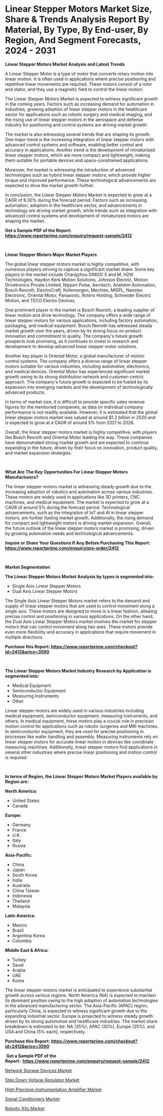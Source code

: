 <p><h1>Linear Stepper Motors Market Size, Share & Trends Analysis Report By Material, By Type, By End-user, By Region, And Segment Forecasts, 2024 - 2031</h1></p><p><strong>Linear Stepper Motors Market Analysis and Latest Trends</strong></p>
<p><p>A Linear Stepper Motor is a type of motor that converts rotary motion into linear motion. It is often used in applications where precise positioning and repetitive linear movements are required. These motors consist of a rotor and stator, and they use a magnetic field to control the linear motion.</p><p>The Linear Stepper Motors Market is expected to witness significant growth in the coming years. Factors such as increasing demand for automation in industries, growing adoption of linear stepper motors in the healthcare sector for applications such as robotic surgery and medical imaging, and the rising use of linear stepper motors in the aerospace and defense industry for positioning and control systems are driving market growth.</p><p>The market is also witnessing several trends that are shaping its growth. One major trend is the increasing integration of linear stepper motors with advanced control systems and software, enabling better control and accuracy in applications. Another trend is the development of miniaturized linear stepper motors, which are more compact and lightweight, making them suitable for portable devices and space-constrained applications.</p><p>Moreover, the market is witnessing the introduction of advanced technologies such as hybrid linear stepper motors, which provide higher torque and improved performance. These technological advancements are expected to drive the market growth further.</p><p>In conclusion, the Linear Stepper Motors Market is expected to grow at a CAGR of 9.30% during the forecast period. Factors such as increasing automation, adoption in the healthcare sector, and advancements in technology are driving market growth, while trends such as integration with advanced control systems and development of miniaturized motors are shaping the market.</p></p>
<p><strong>Get a Sample PDF of the Report:&nbsp; <a href="https://www.reportprime.com/enquiry/request-sample/2412">https://www.reportprime.com/enquiry/request-sample/2412</a></strong></p>
<p>&nbsp;</p>
<p><strong>Linear Stepper Motors Major Market Players</strong></p>
<p><p>The global linear stepper motors market is highly competitive, with numerous players striving to capture a significant market share. Some key players in the market include Changzhou DINGS' E and M, H2W Technologies, Haydon Kerk Motion Solutions, Johnson Electric, Motion Drivetronics Private Limited, Nippon Pulse, Aerotech, Anaheim Automation, Bosch Rexroth, ElectroCraft, Kollemorgen, Mechtex, MISPL, Nanotec Electronic, Oriental Motor, Panasonic, Rotero Holding, Schneider Electric Motion, and TECO Electro Devices.</p><p>One prominent player in the market is Bosch Rexroth, a leading supplier of linear motion and drive technology. The company offers a wide range of linear stepper motors for various applications, including factory automation, packaging, and medical equipment. Bosch Rexroth has witnessed steady market growth over the years, driven by its strong focus on product innovation and commitment to quality. The company's future growth prospects look promising, as it continues to invest in research and development to develop advanced linear stepper motor solutions.</p><p>Another key player is Oriental Motor, a global manufacturer of motion control systems. The company offers a diverse range of linear stepper motors suitable for various industries, including automotive, electronics, and medical devices. Oriental Motor has experienced significant market growth owing to its strong distribution network and customer-centric approach. The company's future growth is expected to be fueled by its expansion into emerging markets and the development of technologically advanced products.</p><p>In terms of market size, it is difficult to provide specific sales revenue figures for the mentioned companies, as data on individual company performance is not readily available. However, it is estimated that the global linear stepper motors market was valued at around $1.2 billion in 2020 and is expected to grow at a CAGR of around 5% from 2021 to 2026.</p><p>Overall, the linear stepper motors market is highly competitive, with players like Bosch Rexroth and Oriental Motor leading the way. These companies have demonstrated strong market growth and are expected to continue expanding in the future, driven by their focus on innovation, product quality, and market expansion strategies.</p></p>
<p>&nbsp;</p>
<p><strong>What Are The Key Opportunities For Linear Stepper Motors Manufacturers?</strong></p>
<p><p>The linear stepper motors market is witnessing steady growth due to the increasing adoption of robotics and automation across various industries. These motors are widely used in applications like 3D printers, CNC machines, and medical equipment. The market is expected to grow at a CAGR of around 5% during the forecast period. Technological advancements, such as the integration of IoT and AI in linear stepper motors, are further fueling market growth. Additionally, the rising demand for compact and lightweight motors is driving market expansion. Overall, the future outlook of the linear stepper motors market is promising, driven by growing automation needs and technological advancements.</p></p>
<p><strong>Inquire or Share Your Questions If Any Before Purchasing This Report: <a href="https://www.reportprime.com/enquiry/pre-order/2412">https://www.reportprime.com/enquiry/pre-order/2412</a></strong></p>
<p>&nbsp;</p>
<p><strong>Market Segmentation</strong></p>
<p><strong>The Linear Stepper Motors Market Analysis by types is segmented into:</strong></p>
<p><ul><li>Single Axis Linear Stepper Motors</li><li>Dual Axis Linear Stepper Motors</li></ul></p>
<p><p>The Single Axis Linear Stepper Motors market refers to the demand and supply of linear stepper motors that are used to control movement along a single axis. These motors are designed to move in a linear fashion, allowing precise control and positioning in various applications. On the other hand, the Dual Axis Linear Stepper Motors market involves the market for stepper motors that can control movement along two axes. These motors provide even more flexibility and accuracy in applications that require movement in multiple directions.</p></p>
<p><strong>Purchase this Report:&nbsp;<a href="https://www.reportprime.com/checkout?id=2412&price=3590">https://www.reportprime.com/checkout?id=2412&price=3590</a></strong></p>
<p>&nbsp;</p>
<p><strong>The Linear Stepper Motors Market Industry Research by Application is segmented into:</strong></p>
<p><ul><li>Medical Equipment</li><li>Semiconductor Equipment</li><li>Measuring Instruments</li><li>Other</li></ul></p>
<p><p>Linear stepper motors are widely used in various industries including medical equipment, semiconductor equipment, measuring instruments, and others. In medical equipment, these motors play a crucial role in precision motion control for applications such as robotic surgeries and MRI machines. In semiconductor equipment, they are used for precise positioning in processes like wafer handling and assembly. Measuring instruments rely on linear stepper motors for accurate linear motion in devices like coordinate measuring machines. Additionally, linear stepper motors find applications in several other industries where precise linear positioning and motion control is required.</p></p>
<p>&nbsp;</p>
<p><strong>In terms of Region, the Linear Stepper Motors Market Players available by Region are:</strong></p>
<p>
    <p> <strong> North America: </strong>
        <ul>
            <li>United States</li>
            <li>Canada</li>
        </ul>
        </p> 
    <p> <strong> Europe: </strong>
        <ul>
            <li>Germany</li>
            <li>France</li>
            <li>U.K.</li>
            <li>Italy</li>
            <li>Russia</li>
        </ul>
        </p> 
    <p> <strong> Asia-Pacific: </strong>
        <ul>
            <li>China</li>
            <li>Japan</li>
            <li>South Korea</li>
            <li>India</li>
            <li>Australia</li>
            <li>China Taiwan</li>
            <li>Indonesia</li>
            <li>Thailand</li>
            <li>Malaysia</li>
        </ul>
        </p> 
    <p> <strong> Latin America: </strong>
        <ul>
            <li>Mexico</li>
            <li>Brazil</li>
            <li>Argentina Korea</li>
            <li>Colombia</li>
        </ul>
        </p> 
    <p> <strong> Middle East & Africa: </strong>
        <ul>
            <li>Turkey</li>
            <li>Saudi</li>
            <li>Arabia</li>
            <li>UAE</li>
            <li>Korea</li>
        </ul>
    </p>
    </p>
<p><p>The linear stepper motors market is anticipated to experience substantial growth across various regions. North America (NA) is expected to maintain its dominant position owing to the high adoption of automation technologies in the advanced manufacturing sector. The Asia-Pacific (APAC) region, particularly China, is expected to witness significant growth due to the expanding industrial sector. Europe is projected to witness steady growth driven by its strong automotive and healthcare industries. The market share breakdown is estimated to be: NA (35%), APAC (30%), Europe (25%), and USA and China (5% each), respectively.</p></p>
<p><strong>Purchase this Report: <a href="https://www.reportprime.com/checkout?id=2412&price=3590">https://www.reportprime.com/checkout?id=2412&price=3590</a></strong></p>
<p>&nbsp;<strong>Get a Sample PDF of the Report:&nbsp;&nbsp;<a href="https://www.reportprime.com/enquiry/request-sample/2412">https://www.reportprime.com/enquiry/request-sample/2412</a></strong></p>
<p><strong></strong></p>
<p><p><a href="https://github.com/bobicer/Market-Research-Report-List-1/blob/main/network-storage-devices-market.md">Network Storage Devices Market</a></p><p><a href="https://github.com/arionmp/Market-Research-Report-List-1/blob/main/step-down-voltage-regulator-market.md">Step Down Voltage Regulator Market</a></p><p><a href="https://github.com/johnbach50/Market-Research-Report-List-1/blob/main/high-precision-instrumentation-amplifier-market.md">High Precision Instrumentation Amplifier Market</a></p><p><a href="https://github.com/redneck06/Market-Research-Report-List-1/blob/main/signal-conditioners-market.md">Signal Conditioners Market</a></p><p><a href="https://github.com/kosella/Market-Research-Report-List-1/blob/main/robotic-kits-market.md">Robotic Kits Market</a></p></p>